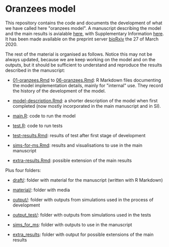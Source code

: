# Oranzees model

This repository contains the code and documents the development of what we have called here "oranzees model". A manuscript describing the model and the main results is avialable [here](draft/preprint/preprint.pdf), with Supplementary Information [here](draft/oranzees/SI/SI.pdf). It has been made available on the preprint server [bioRxiv](https://www.biorxiv.org/content/10.1101/2020.03.25.008177v1) the 27 of March 2020.  

The rest of the material is organised as follows. Notice this may not be always updated, because we are keep working on the model and on the outputs, but it should be sufficient to understand and reproduce the results described in the manuscript:

* [01-oranzees.Rmd](01-oranzees.Rmd) to [06-oranzees.Rmd](06-oranzees.Rmd): R Markdown files documenting the model implementation details, mainly for "internal" use. They record the history of the development of the model.

* [model-description.Rmd](model-description.Rmd): a shorter description of the model when first completed (now mostly incorporated in the main manuscript and in SI).

* [main.R](main.R): code to run the model

* [test.R](test.R): code to run tests

* [test-results.Rmd](test-results.Rmd): results of test after first stage of development

* [sims-for-ms.Rmd](sims-for-ms.Rmd): results and visualisations to use in the main manuscript

* [extra-results.Rmd](extra-results.Rmd): possible extension of the main results

Plus four folders:

* [draft/](draft): folder with material for the manuscript (written with R Markdown)

* [material/](material): folder with media

* [output/](output): folder with outputs from simulations used in the process of development

* [output_test/](output_test): folder with outputs from simulations used in the tests

* [sims_for_ms](sims_for_ms): folder with outputs to use in the manuscript

* [extra_results](extra_results): folder with output for possible extensions of the main results
